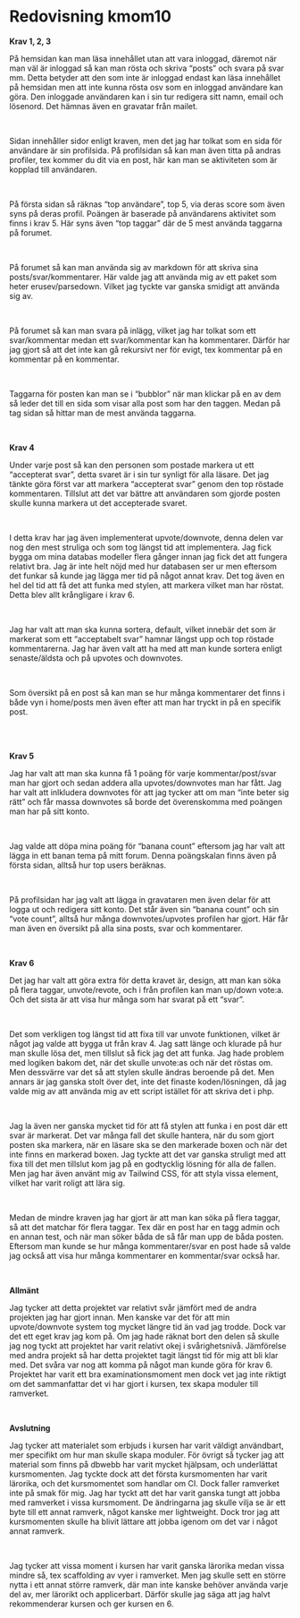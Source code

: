 ---
---
Redovisning kmom10
=========================

<p><strong>Krav 1, 2, 3</strong></p><p><span style="font-weight: 400;" data-mce-style="font-weight: 400;">På hemsidan kan man läsa innehållet utan att vara inloggad, däremot när man väl är inloggad så kan man rösta och skriva “posts” och svara på svar mm. Detta betyder att den som inte är inloggad endast kan läsa innehållet på hemsidan men att inte kunna rösta osv som en inloggad användare kan göra. Den inloggade användaren kan i sin tur redigera sitt namn, email och lösenord. Det hämnas även en gravatar från mailet.</span></p><p><br></p><p><span style="font-weight: 400;" data-mce-style="font-weight: 400;">Sidan innehåller sidor enligt kraven, men det jag har tolkat som en sida för användare är sin profilsida. På profilsidan så kan man även titta på andras profiler, tex kommer du dit via en post, här kan man se aktiviteten som är kopplad till användaren.</span></p><p><br></p><p><span style="font-weight: 400;" data-mce-style="font-weight: 400;">På första sidan så räknas “top användare”, top 5, via deras score som även syns på deras profil. Poängen är baserade på användarens aktivitet som finns i krav 5. Här syns även “top taggar” där de 5 mest använda taggarna på forumet.</span></p><p><br></p><p><span style="font-weight: 400;" data-mce-style="font-weight: 400;">På forumet så kan man använda sig av markdown för att skriva sina posts/svar/kommentarer. Här valde jag att använda mig av ett paket som heter erusev/parsedown. Vilket jag tyckte var ganska smidigt att använda sig av.</span></p><p><br></p><p><span style="font-weight: 400;" data-mce-style="font-weight: 400;">På forumet så kan man svara på inlägg, vilket jag har tolkat som ett svar/kommentar medan ett svar/kommentar kan ha kommentarer. Därför har jag gjort så att det inte kan gå rekursivt ner för evigt, tex kommentar på en kommentar på en kommentar.</span></p><p><br></p><p><span style="font-weight: 400;" data-mce-style="font-weight: 400;">Taggarna för posten kan man se i “bubblor” när man klickar på en av dem så leder det till en sida som visar alla post som har den taggen. Medan på tag sidan så hittar man de mest använda taggarna.</span></p><p><br></p><p><strong>Krav 4</strong></p><p><span style="font-weight: 400;" data-mce-style="font-weight: 400;">Under varje post så kan den personen som postade markera ut ett “accepterat svar”, detta svaret är i sin tur synligt för alla läsare. Det jag tänkte göra först var att markera “accepterat svar” genom den top röstade kommentaren. Tillslut att det var bättre att användaren som gjorde posten skulle kunna markera ut det accepterade svaret.</span></p><p><br></p><p><span style="font-weight: 400;" data-mce-style="font-weight: 400;">I detta krav har jag även implementerat upvote/downvote, denna delen var nog den mest struliga och som tog längst tid att implementera. Jag fick bygga om mina databas modeller flera gånger innan jag fick det att fungera relativt bra. Jag är inte helt nöjd med hur databasen ser ur men eftersom det funkar så kunde jag lägga mer tid på något annat krav. Det tog även en hel del tid att få det att funka med stylen, att markera vilket man har röstat. Detta blev allt krångligare i krav 6.</span></p><p><br></p><p><span style="font-weight: 400;" data-mce-style="font-weight: 400;">Jag har valt att man ska kunna sortera, default, vilket innebär det som är markerat som ett “acceptabelt svar” hamnar längst upp och top röstade kommentarerna. Jag har även valt att ha med att man kunde sortera enligt senaste/äldsta och på upvotes och downvotes.</span></p><p><br></p><p><span style="font-weight: 400;" data-mce-style="font-weight: 400;">Som översikt på en post så kan man se hur många kommentarer det finns i både vyn i home/posts men även efter att man har tryckt in på en specifik post.</span></p><p><br><br></p><p><strong>Krav 5</strong></p><p><span style="font-weight: 400;" data-mce-style="font-weight: 400;">Jag har valt att man ska kunna få 1 poäng för varje kommentar/post/svar man har gjort och sedan addera alla upvotes/downvotes man har fått. Jag har valt att inlkludera downvotes för att jag tycker att om man “inte beter sig rätt” och får massa downvotes så borde det överenskomma med poängen man har på sitt konto.</span></p><p><br></p><p><span style="font-weight: 400;" data-mce-style="font-weight: 400;">Jag valde att döpa mina poäng för “banana count” eftersom jag har valt att lägga in ett banan tema på mitt forum. Denna poängskalan finns även på första sidan, alltså hur top users beräknas.</span></p><p><br></p><p><span style="font-weight: 400;" data-mce-style="font-weight: 400;">På profilsidan har jag valt att lägga in gravataren men även delar för att logga ut och redigera sitt konto. Det står även sin “banana count” och sin “vote count”, alltså hur många downvotes/upvotes profilen har gjort. Här får man även en översikt på alla sina posts, svar och kommentarer.</span></p><p><br></p><p><strong>Krav 6</strong></p><p><span style="font-weight: 400;" data-mce-style="font-weight: 400;">Det jag har valt att göra extra för detta kravet är, design, att man kan söka på flera taggar, unvote/revote, och i från profilen kan man up/down vote:a. Och det sista är att visa hur många som har svarat på ett “svar”.</span></p><p><br></p><p><span style="font-weight: 400;" data-mce-style="font-weight: 400;">Det som verkligen tog längst tid att fixa till var unvote funktionen, vilket är något jag valde att bygga ut från krav 4. Jag satt länge och klurade på hur man skulle lösa det, men tillslut så fick jag det att funka. Jag hade problem med logiken bakom det, när det skulle unvote:as och när det röstas om. Men dessvärre var det så att stylen skulle ändras beroende på det. Men annars är jag ganska stolt över det, inte det finaste koden/lösningen, då jag valde mig av att använda mig av ett script istället för att skriva det i php.</span></p><p><br></p><p><span style="font-weight: 400;" data-mce-style="font-weight: 400;">Jag la även ner ganska mycket tid för att få stylen att funka i en post där ett svar är markerat. Det var många fall det skulle hantera, när du som gjort posten ska markera, när en läsare ska se den markerade boxen och när det inte finns en markerad boxen. Jag tyckte att det var ganska struligt med att fixa till det men tillslut kom jag på en godtycklig lösning för alla de fallen. Men jag har även använt mig av Tailwind CSS, för att styla vissa element, vilket har varit roligt att lära sig.</span></p><p><br></p><p><span style="font-weight: 400;" data-mce-style="font-weight: 400;">Medan de mindre kraven jag har gjort är att man kan söka på flera taggar, så att det matchar för flera taggar. Tex där en post har en tagg admin och en annan test, och när man söker båda de så får man upp de båda posten. Eftersom man kunde se hur många kommentarer/svar en post hade så valde jag också att visa hur många kommentarer en kommentar/svar också har.</span></p><p><br></p><p><strong>Allmänt</strong></p><p><span style="font-weight: 400;" data-mce-style="font-weight: 400;">Jag tycker att detta projektet var relativt svår jämfört med de andra projekten jag har gjort innan. Men kanske var det för att min upvote/downvote system tog mycket längre tid än vad jag trodde. Dock var det ett eget krav jag kom på. Om jag hade räknat bort den delen så skulle jag nog tyckt att projektet har varit relativt okej i svårighetsnivå. Jämförelse med andra projekt så har detta projektet tagit längst tid för mig att bli klar med. Det svåra var nog att komma på något man kunde göra för krav 6. Projektet har varit ett bra examinationsmoment men dock vet jag inte riktigt om det sammanfattar det vi har gjort i kursen, tex skapa moduler till ramverket.</span></p><p><br></p><p><strong>Avslutning</strong></p><p><span style="font-weight: 400;" data-mce-style="font-weight: 400;">Jag tycker att materialet som erbjuds i kursen har varit väldigt användbart, mer specifikt om hur man skulle skapa moduler. För övrigt så tycker jag att material som finns på dbwebb har varit mycket hjälpsam, och underlättat kursmomenten. Jag tyckte dock att det första kursmomenten har varit lärorika, och det kursmomentet som handlar om CI. Dock faller ramverket inte på smak för mig. Jag har tyckt att det har varit ganska tungt att jobba med ramverket i vissa kursmoment. De ändringarna jag skulle vilja se är ett byte till ett annat ramverk, något kanske mer lightweight. Dock tror jag att kursmomenten skulle ha blivit lättare att jobba igenom om det var i något annat ramverk.</span></p><p><br></p><p><span style="font-weight: 400;" data-mce-style="font-weight: 400;">Jag tycker att vissa moment i kursen har varit ganska lärorika medan vissa mindre så, tex scaffolding av vyer i ramverket. Men jag skulle sett en större nytta i ett annat större ramverk, där man inte kanske behöver använda varje del av, mer lärorikt och applicerbart. Därför skulle jag säga att jag halvt rekommenderar kursen och ger kursen en 6.</span></p><p><br><br></p>